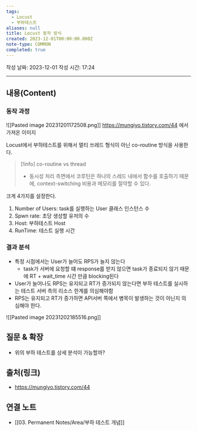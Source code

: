 ```yaml
---
tags:
  - Locust
  - 부하테스트
aliases: null
title: Locust 동작 방식
created: 2023-12-01T00:00:00.000Z
note-type: COMMON
completed: true
---
```

작성 날짜: 2023-12-01
작성 시간: 17:24


----
## 내용(Content)
### 동작 과정

![[Pasted image 20231201172508.png]]
https://mungiyo.tistory.com/44 에서 가져온 이미지

Locust에서 부하테스트를 위해서 멀티 쓰레드 형식이 아닌 co-routine 방식을 사용한다.

>[!info] co-routine vs thread
>- 동시성 처리 측면에서 코루틴은 하나의 스레드 내에서 함수를 호출하기 때문에, context-switching 비용과 메모리를 절약할 수 있다.

크게 4가지를 설정한다.

1. Number of Users: task를 실행하는 User 클래스 인스턴스 수
2. Spwn rate: 초당 생성할 유저의 수
3. Host: 부하테스트 Host
4. RunTime: 테스트 실행 시간

### 결과 분석

- 특정 시점에서는 User가 늘어도 RPS가 늘지 않는다
	- task가 서버에 요청할 떄 response를 받지 않으면 task가 종료되지 않기 때문에 RT + wait_time 시간 만큼 blocking된다
- User가 늘어나도 RPS는 유지되고 RT가 증가되지 않는다면 부하 테스트를 실시하는 테스트 서버 측의 리소스 한계를 의심해야함
- RPS는 유지되고 RT가 증가하면 API서버 쪽에서 병목이 발생하는 것이 아닌지 의심해야 한다.

![[Pasted image 20231202185516.png]]


## 질문 & 확장
- 위의 부하 테스트를 상세 분석이 가능할까?

## 출처(링크)
- https://mungiyo.tistory.com/44

## 연결 노트
- [[03. Permanent Notes/Area/부하 테스트 개념]]









